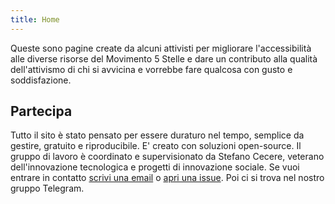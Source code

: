 ```yaml
---
title: Home
---
```

Queste sono pagine create da alcuni attivisti per migliorare l'accessibilità alle diverse risorse del Movimento 5 Stelle e dare un contributo alla qualità dell'attivismo di chi si avvicina e vorrebbe fare qualcosa con gusto e soddisfazione.

## Partecipa
Tutto il sito è stato pensato per essere duraturo nel tempo, semplice da gestire, gratuito e riproducibile. E' creato con soluzioni open-source. Il gruppo di lavoro è coordinato e supervisionato da Stefano Cecere, veterano dell'innovazione tecnologica e progetti di innovazione sociale.
Se vuoi entrare in contatto [scrivi una email](mailto:stefano.cecere@gmail.com) o [apri una issue](https://github.com/m5sx/m5sx.github.io/issues). Poi ci si trova nel nostro gruppo Telegram.

